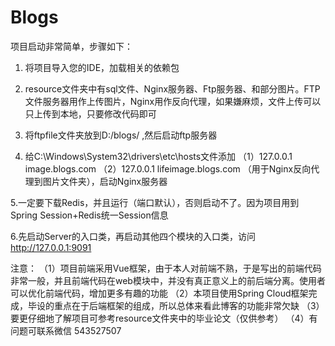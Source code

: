 # Blogs

项目启动非常简单，步骤如下：

1. 将项目导入您的IDE，加载相关的依赖包

2. resource文件夹中有sql文件、Nginx服务器、Ftp服务器、和部分图片。FTP文件服务器用作上传图片，Nginx用作反向代理，如果嫌麻烦，文件上传可以只上传到本地，只要修改代码即可

3. 将ftpfile文件夹放到D:/blogs/ ,然后启动ftp服务器

4. 给C:\Windows\System32\drivers\etc\hosts文件添加  （1）127.0.0.1	image.blogs.com （2）127.0.0.1	lifeimage.blogs.com （用于Nginx反向代理到图片文件夹），启动Nginx服务器

5.一定要下载Redis，并且运行（端口默认），否则启动不了。因为项目用到Spring Session+Redis统一Session信息

6.先启动Server的入口类，再启动其他四个模块的入口类，访问 http://127.0.0.1:9091 

注意：
   （1）项目前端采用Vue框架，由于本人对前端不熟，于是写出的前端代码非常一般，并且前端代码在web模块中，并没有真正意义上的前后端分离。使用者可以优化前端代码，增加更多有趣的功能
   （2）本项目使用Spring Cloud框架完成，毕设的重点在于后端框架的组成，所以总体来看此博客的功能非常欠缺
   （3）要更仔细地了解项目可参考resource文件夹中的毕业论文（仅供参考）
   （4）有问题可联系微信 543527507
